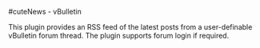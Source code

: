 #cuteNews - vBulletin

This plugin provides an RSS feed of the latest posts from a user-definable vBulletin forum thread. The plugin supports forum login if required.

